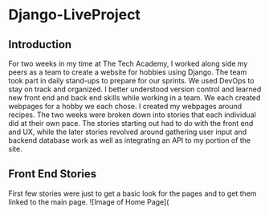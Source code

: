 # Django-LiveProject
## Introduction
For two weeks in my time at The Tech Academy, I worked along side my peers as a team to create a website for hobbies using Django. The team took part in daily stand-ups to prepare for our sprints. We used DevOps to stay on track and organized. I better understood version control and learned new front end and back end skills while working in a team. We each created webpages for a hobby we each chose. I created my webpages around recipes. The two weeks were broken down into stories that each individual did at their own pace. The stories starting out had to do with the front end and UX, while the later stories revolved around gathering user input and backend database work as well as integrating an API to my portion of the site.
## Front End Stories
First few stories were just to get a basic look for the pages and to get them linked to the main page. 
![Image of Home Page](
